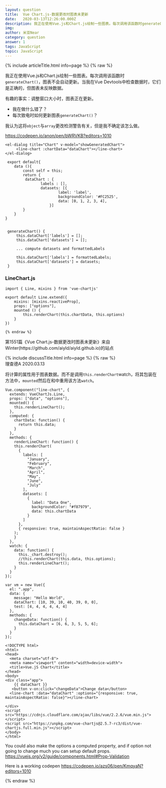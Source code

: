 ```yaml
---
layout: question
title:  Vue Chart.js-数据更改时图表未更新
date:   2020-03-13T12:26:00.000Z
description: 我正在使用Vue.js和Chart.js绘制一些图表。每次调用该函数时generateChart()，图表不会自动更新。当我在Vue Devtools中检...
img: 
author: 米亚Near
category: question
answer: 1
tags: JavaScript
topic: JavaScript
---
```

<div class="article-root">
  <div class="article">
    {% include articleTitle.html info=page %}
    {% raw %}
    <div class="article-content"><p><font style="vertical-align: inherit;"><font style="vertical-align: inherit;">我正在使用Vue.js和Chart.js绘制一些图表。</font><font style="vertical-align: inherit;">每次调用该函数时</font></font><code>generateChart()</code><font style="vertical-align: inherit;"><font style="vertical-align: inherit;">，图表不会自动更新。</font><font style="vertical-align: inherit;">当我在Vue Devtools中检查数据时，它们是正确的，但图表未反映数据。</font></font></p>

<p><font style="vertical-align: inherit;"><font style="vertical-align: inherit;">有趣的事实：调整窗口大小时，图表正在更新。</font></font></p>

<ul>
<li><font style="vertical-align: inherit;"><font style="vertical-align: inherit;">我在做什么错了？ </font></font></li>
<li><font style="vertical-align: inherit;"><font style="vertical-align: inherit;">每次致电时如何更新图表</font></font><code>generateChart()</code><font style="vertical-align: inherit;"><font style="vertical-align: inherit;">？</font></font></li>
</ul>

<p><font style="vertical-align: inherit;"><font style="vertical-align: inherit;">我认为这将</font></font><code>object</code><font style="vertical-align: inherit;"><font style="vertical-align: inherit;">与</font></font><code>array</code><font style="vertical-align: inherit;"><font style="vertical-align: inherit;">更改检测警告有关，但是我不确定该怎么做。</font></font></p>

<p><a href="https://codepen.io/anon/pen/bWRVKB?editors=1010" rel="nofollow noreferrer"><font style="vertical-align: inherit;"><font style="vertical-align: inherit;">https://codepen.io/anon/pen/bWRVKB?editors=1010</font></font></a></p>

<pre><code>&lt;el-dialog title="Chart" v-model="showGeneratedChart"&gt;<font></font>
     &lt;line-chart :chartData="dataChart"&gt;&lt;/line-chart&gt;<font></font>
&lt;/el-dialog&gt;<font></font>
<font></font>
 export default{<font></font>
    data (){<font></font>
        const self = this;<font></font>
        return {<font></font>
         dataChart : {<font></font>
                labels : [],<font></font>
                datasets: [{<font></font>
                        label: 'label',<font></font>
                        backgroundColor: '#FC2525',<font></font>
                        data: [0, 1, 2, 3, 4],<font></font>
                    }]<font></font>
        }<font></font>
    }<font></font>
}<font></font>
<font></font>
<font></font>
 generateChart() { <font></font>
     this.dataChart['labels'] = [];<font></font>
     this.dataChart['datasets'] = [];<font></font>
<font></font>
     ... compute datasets and formattedLabels<font></font>
<font></font>
     this.dataChart['labels'] = formattedLabels;<font></font>
     this.dataChart['datasets'] = datasets;<font></font>
 }<font></font>
</code></pre>

<h3><font style="vertical-align: inherit;"><font style="vertical-align: inherit;">LineChart.js</font></font></h3>

<pre><code>import { Line, mixins } from 'vue-chartjs'<font></font>
<font></font>
export default Line.extend({<font></font>
    mixins: [mixins.reactiveProp],<font></font>
    props: ["options"],<font></font>
    mounted () {<font></font>
        this.renderChart(this.chartData, this.options)<font></font>
    }<font></font>
})<font></font>
</code></pre></div>
    {% endraw %}
  </div>
  <p class="winter_mark">第1551篇《Vue Chart.js-数据更改时图表未更新》来自Winter(https://github.com/aiyld/aiyld.github.io)的站点</p>
  <div class="discuss-wrapper">
    {% include discussTitle.html info=page %}
    {% raw %}
    <div class="discuss-list">
    <div class="discuss-item">
        <div class="discuss-parent">
          <div class="discuss-meta">
            <span class="discuss-user">理查德A</span>
            <span class="discuss-time">2020.03.13</span>
          </div>
          <div class="discuss-comment"><p><font style="vertical-align: inherit;"><font style="vertical-align: inherit;">将计算的属性用于图表数据。</font><font style="vertical-align: inherit;">而不是调用</font></font><code>this.renderChart</code><font style="vertical-align: inherit;"><font style="vertical-align: inherit;">watch，将其包装在方法中，</font></font><code>mounted</code><font style="vertical-align: inherit;"><font style="vertical-align: inherit;">然后在</font><font style="vertical-align: inherit;">和中重用该方法</font></font><code>watch</code><font style="vertical-align: inherit;"><font style="vertical-align: inherit;">。</font></font></p>

<p></p><div class="snippet" data-lang="js" data-hide="false" data-console="true" data-babel="false">
<div class="snippet-code">
<pre class="snippet-code-js lang-js prettyprint-override"><code>Vue.component("line-chart", {<font></font>
  extends: VueChartJs.Line,<font></font>
  props: ["data", "options"],<font></font>
  mounted() {<font></font>
    this.renderLineChart();<font></font>
  },<font></font>
  computed: {<font></font>
    chartData: function() {<font></font>
      return this.data;<font></font>
    }<font></font>
  },<font></font>
  methods: {<font></font>
    renderLineChart: function() {<font></font>
    this.renderChart(<font></font>
      {<font></font>
        labels: [<font></font>
          "January",<font></font>
          "February",<font></font>
          "March",<font></font>
          "April",<font></font>
          "May",<font></font>
          "June",<font></font>
          "July"<font></font>
        ],<font></font>
        datasets: [<font></font>
          {<font></font>
            label: "Data One",<font></font>
            backgroundColor: "#f87979",<font></font>
            data: this.chartData<font></font>
          }<font></font>
        ]<font></font>
      },<font></font>
      { responsive: true, maintainAspectRatio: false }<font></font>
    );      <font></font>
    }<font></font>
  },<font></font>
  watch: {<font></font>
    data: function() {<font></font>
      this._chart.destroy();<font></font>
      //this.renderChart(this.data, this.options);<font></font>
      this.renderLineChart();<font></font>
    }<font></font>
  }<font></font>
});<font></font>
<font></font>
var vm = new Vue({<font></font>
  el: ".app",<font></font>
  data: {<font></font>
    message: "Hello World",<font></font>
    dataChart: [10, 39, 10, 40, 39, 0, 0],<font></font>
    test: [4, 4, 4, 4, 4, 4]<font></font>
  },<font></font>
  methods: {<font></font>
    changeData: function() {<font></font>
      this.dataChart = [6, 6, 3, 5, 5, 6];<font></font>
    }<font></font>
  }<font></font>
});</code></pre>
<pre class="snippet-code-html lang-html prettyprint-override"><code>&lt;!DOCTYPE html&gt;<font></font>
&lt;html&gt;<font></font>
&lt;head&gt;<font></font>
  &lt;meta charset="utf-8"&gt;<font></font>
  &lt;meta name="viewport" content="width=device-width"&gt;<font></font>
  &lt;title&gt;Vue.jS Chart&lt;/title&gt;<font></font>
&lt;/head&gt;<font></font>
&lt;body&gt;<font></font>
&lt;div class="app"&gt;<font></font>
    {{ dataChart }}<font></font>
   &lt;button v-on:click="changeData"&gt;Change data&lt;/button&gt;<font></font>
  &lt;line-chart :data="dataChart" :options="{responsive: true, maintainAspectRatio: false}"&gt;&lt;/line-chart&gt;<font></font>
 <font></font>
&lt;/div&gt;<font></font>
&lt;script src="https://cdnjs.cloudflare.com/ajax/libs/vue/2.2.6/vue.min.js"&gt;&lt;/script&gt;<font></font>
&lt;script src="https://unpkg.com/vue-chartjs@2.5.7-rc3/dist/vue-chartjs.full.min.js"&gt;&lt;/script&gt;<font></font>
&lt;/body&gt;<font></font>
&lt;/html&gt;</code></pre>
</div>
</div>
<p></p>

<p>You could also make the options a computed property, and if option not going to change much you can setup default props. <a href="https://vuejs.org/v2/guide/components.html#Prop-Validation" rel="noreferrer">https://vuejs.org/v2/guide/components.html#Prop-Validation</a></p>

<p>Here is a working codepen <a href="https://codepen.io/azs06/pen/KmqyaN?editors=1010" rel="noreferrer">https://codepen.io/azs06/pen/KmqyaN?editors=1010</a></p></div>
        </div></div>
    </div>
    {% endraw %}
  </div>
<div>
